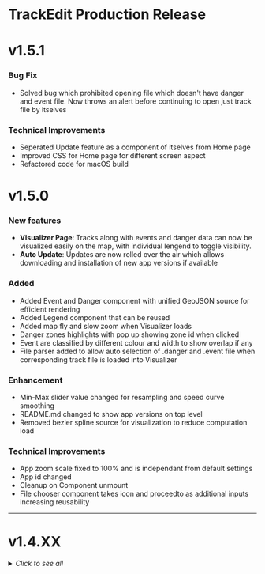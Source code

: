 # TrackEdit Production Release

# v1.5.1

### Bug Fix
- Solved bug which prohibited opening file which doesn't have danger and event file. Now throws an alert before continuing to open just track file by itselves 

### Technical Improvements
- Seperated Update feature as a component of itselves from Home page
- Improved CSS for Home page for different screen aspect
- Refactored code for macOS build 

# v1.5.0

### New features

- **Visualizer Page**:  Tracks along with events and danger data can now be visualized easily on the map, with individual lengend to toggle visibility.
- **Auto Update**: Updates are now rolled over the air which allows downloading and installation of new app versions if available

### Added 

- Added Event and Danger component with unified GeoJSON source for efficient rendering
- Added Legend component that can be reused 
- Added map fly and slow zoom when Visualizer loads
- Danger zones highlights with pop up showing zone id when clicked 
- Event are classified by different colour and width to show overlap if any
- File parser added to allow auto selection of .danger and .event file when corresponding track file is loaded into Visualizer

### Enhancement 

- Min-Max slider value changed for resampling and speed curve smoothing
- README.md changed to show app versions on top level
- Removed bezier spline source for visualization to  reduce computation load

### Technical Improvements
- App zoom scale fixed to 100% and is independant from default settings
- App id changed 
- Cleanup on Component unmount
- File chooser component takes icon and proceedto as additional inputs increasing reusability

---



# v1.4.XX

<details>

<summary><i>Click to see all <i></summary>

## v1.4.7

<details>
<summary>click to see changelog</summary>

### Technical Improvements

- Refactored Code for track parameter inputs, new UserInput Component added for resuability and abstraction
- Set app user model id for Windows (process related improvement)
- Dev options removed after app packaged

### Bug Fix
- Solved csv recreation issue after hitting save. Uses state variable to set lad, speed and flag 1 column

</details>

## v1.4.6

<details>
<summary>click to see changelog</summary>

#### Bug Fix

- Resolved an issue with the win-x64 application where myapp.exe was not properly linked to the standard C++ Runtime Library. Added the necessary DLL dependencies to ensure correct functionality.

#### Technical Improvements

- Improved input handling by specifying input types as numbers, preventing the occurrence of NaN (Not a Number) errors.

</details>

## v1.4.5

<details>
<summary>click to see changelog</summary>

#### New Feature

- A progress bar feature has been integrated into the application. This enhancement improves user experience by providing real-time feedback on the status of resampling.

#### Bug Fix

- An issue affecting the application's compliance with Linux systems has been resolved.

</details>

## v1.4.4

<details>
<summary>click to see changelog</summary>

#### New Feature

- Added a output verification mechanism to ensure that saved coordinates reflect the correct track requirements even if generate is not pressed prior , addressing issues where handleSave would always save Coordinates in current state.

#### Bug Fix

- Fixed various minor bugs related to track data handling and display.

#### Technical Improvements

- Added Compatibility with Linux for distribution

</details>

## v1.4.3

<details>
<summary>click to see changelog</summary>

#### Bug Fix

- Fixed issue caused by Coordinates precision being more than 8 decimals

</details>

## v1.4.1

<details>
<summary>click to see changelog</summary>

### Bug Fixes

- Fixed various minor bugs related to track data handling and display.

</details>

## v1.4.0

<details>
<summary>click to see changelog</summary>

### New Features

- **Display Track on Map**: Tracks are now displayed on the map with markers at each recorded point.
- **Join Points with Straight Line**: Connected all track points with straight lines for better visualization.
- **Interpolated Smooth Curve**: Added functionality to interpolate and create a smooth curve between track points for a more accurate representation.
- **Resample Points**: Introduced a resampling feature to ensure track points are evenly spaced for better analysis and processing.
- **Calculate Speed**: Implemented speed calculation based on track point data to provide insights on movement dynamics.
- **Calculate Look Ahead**: Added look-ahead calculation to predict future positions based on current trajectory and speed.
- **Save Track with Correct Checksum**: Tracks are now saved with a correct checksum to ensure data integrity and prevent corruption.

### Enhancements

- Improved the accuracy and performance of the track rendering on the map.
- Enhanced the user interface for better usability and visualization of track data.

### Bug Fixes

- Fixed various minor bugs related to track data handling and display.

### Technical Improvements

- Refactored codebase to improve maintainability and performance.
- Optimized algorithms for better efficiency in handling and processing track data.

</details>

</details>

